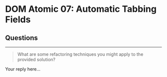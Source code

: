 # DOM Atomic 07: Automatic Tabbing Fields

## Questions

---

> What are some refactoring techniques you might apply to the provided solution?

Your reply here...